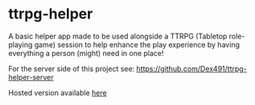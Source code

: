 # ttrpg-helper
A basic helper app made to be used alongside a TTRPG (Tabletop role-playing game) session to help enhance the play experience by having everything a person (might) need in one place!

For the server side of this project see: https://github.com/Dex491/ttrpg-helper-server


Hosted version available [here](https://ttrpg-helper-git-main-dex491.vercel.app)
